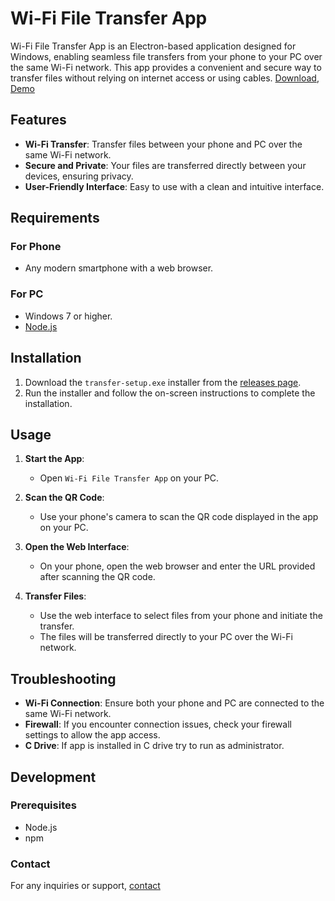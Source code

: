 # Wi-Fi File Transfer App

Wi-Fi File Transfer App is an Electron-based application designed for Windows, enabling seamless file transfers from your phone to your PC over the same Wi-Fi network. This app provides a convenient and secure way to transfer files without relying on internet access or using cables. [Download](https://github.com/babyo77/ship/releases/download/1.0.5/ship-setup.exe), [Demo](https://x.com/Tanmay11117/status/1797588308773818588)

## Features

- **Wi-Fi Transfer**: Transfer files between your phone and PC over the same Wi-Fi network.
- **Secure and Private**: Your files are transferred directly between your devices, ensuring privacy.
- **User-Friendly Interface**: Easy to use with a clean and intuitive interface.

## Requirements

### For Phone

- Any modern smartphone with a web browser.

### For PC

- Windows 7 or higher.
- [Node.js](https://nodejs.org/en)

## Installation

1. Download the `transfer-setup.exe` installer from the [releases page](https://github.com/babyo77/ship/releases).
2. Run the installer and follow the on-screen instructions to complete the installation.

## Usage

1. **Start the App**:
   - Open `Wi-Fi File Transfer App` on your PC.

2. **Scan the QR Code**:
   - Use your phone's camera to scan the QR code displayed in the app on your PC.

3. **Open the Web Interface**:
   - On your phone, open the web browser and enter the URL provided after scanning the QR code.

4. **Transfer Files**:
   - Use the web interface to select files from your phone and initiate the transfer.
   - The files will be transferred directly to your PC over the Wi-Fi network.

## Troubleshooting

- **Wi-Fi Connection**: Ensure both your phone and PC are connected to the same Wi-Fi network.
- **Firewall**: If you encounter connection issues, check your firewall settings to allow the app access.
- **C Drive**: If app is installed in C drive try to run as administrator.

## Development

### Prerequisites

- Node.js
- npm

### Contact

For any inquiries or support, [contact](https://twitter.com/tanmay11117)
